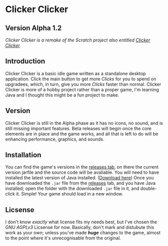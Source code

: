 # Clicker Clicker
## **Version** Alpha 1.2

_Clicker Clicker is a remake of the Scratch project also entitled [Clicker Clicker](https://scratch.mit.edu/projects/404923232/)._

## Introduction
Clicker Clicker is a basic idle game written as a standalone desktop application. Click the main button to get more _Clicks_ for you to spend on upgradees, which, in turn, give you more _Clicks_ faster than normal.
Clicker Clicker is more of a hobby project rather than a proper game, I'm learning Java and I thought this might be a fun project to make.

## Version
Clicker Clicker is still in the Alpha phase as it has no icons, no sound, and is still missing important features. Beta releases will begin once the core elements are in place and the game works, and all that is left to do will be enhancing performance, graphics, and sounds.

## Installation
You can find the game's versions in the [releases tab](https://github.com/Toydotgame/ClickerClicker/releases/), on there the current version jarfile and the source code will be avaliable.
You will need to have installed the latest version of Java installed. ([Download here](https://javadl.oracle.com/webapps/download/AutoDL?BundleId=242060_3d5a2bb8f8d4428bbe94aed7ec7ae784))
Once you have downloaded the `.jar` file from the [releases](https://github.com/Toydotgame/ClickerClicker/releases/) tab, and you have Java installed; open the folder with the downloaded `.jar` file in it, and double-click it. Simple! Your game should load in a new window.

## Licsense
I don't know _exactly_ what license fits my needs best, but I've chosen the _GNU AGPLv3_ Licsense for now. Basically, don't mark and distubute this work as your own; unless you've made **_huge_** changes to the game, almost to the point where it's unrecognisable from the original.
